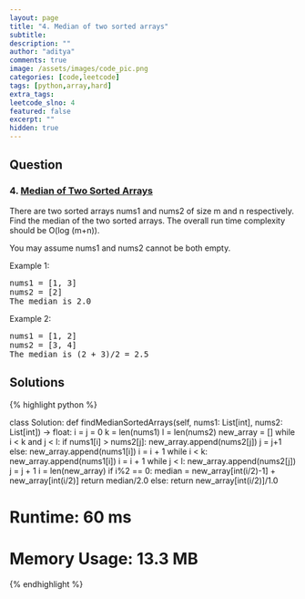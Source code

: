 ```yaml
---
layout: page
title: "4. Median of two sorted arrays"
subtitle: 
description: ""
author: "aditya"
comments: true
image: /assets/images/code_pic.png
categories: [code,leetcode]
tags: [python,array,hard]
extra_tags: 
leetcode_slno: 4
featured: false
excerpt: ""
hidden: true
---
```


## Question

### 4. [Median of Two Sorted Arrays](https://leetcode.com/problems/median-of-two-sorted-arrays/)

There are two sorted arrays nums1 and nums2 of size m and n respectively.
Find the median of the two sorted arrays. The overall run time complexity should be O(log (m+n)).

You may assume nums1 and nums2 cannot be both empty.

Example 1:

<pre>
nums1 = [1, 3]
nums2 = [2]
The median is 2.0
</pre>

Example 2:

<pre>
nums1 = [1, 2]
nums2 = [3, 4]
The median is (2 + 3)/2 = 2.5
</pre>

## Solutions

{% highlight python %}

class Solution:
    def findMedianSortedArrays(self, nums1: List[int], nums2: List[int]) -> float:
        i = j = 0
        k = len(nums1)
        l = len(nums2)
        new_array = []
        while i < k and j < l:
            if nums1[i] > nums2[j]:
                new_array.append(nums2[j])
                j = j+1
            else:
                new_array.append(nums1[i])
                i = i + 1
        while i < k:
            new_array.append(nums1[i])
            i = i + 1
        while j < l:
            new_array.append(nums2[j])
            j = j + 1
        i = len(new_array)
        if i%2 == 0:
            median = new_array[int(i/2)-1] + new_array[int(i/2)]
            return median/2.0
        else:
            return new_array[int(i/2)]/1.0

# Runtime: 60 ms
# Memory Usage: 13.3 MB

{% endhighlight %}

<!--
<script src="http://gist-it.appspot.com/github/ramanaditya/buzzet/blob/master/ocr/manage.py?slice=0:10&footer=minimal" ></script>

-->